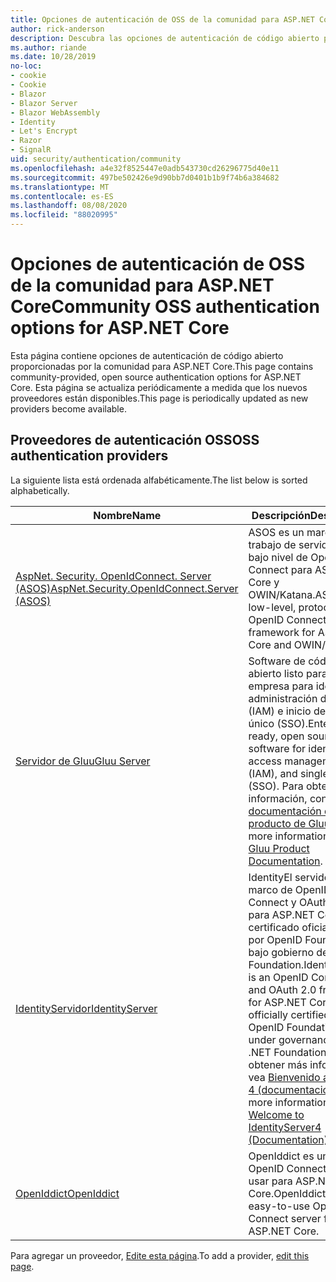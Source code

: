 ```yaml
---
title: Opciones de autenticación de OSS de la comunidad para ASP.NET Core
author: rick-anderson
description: Descubra las opciones de autenticación de código abierto para ASP.NET Core.
ms.author: riande
ms.date: 10/28/2019
no-loc:
- cookie
- Cookie
- Blazor
- Blazor Server
- Blazor WebAssembly
- Identity
- Let's Encrypt
- Razor
- SignalR
uid: security/authentication/community
ms.openlocfilehash: a4e32f8525447e0adb543730cd26296775d40e11
ms.sourcegitcommit: 497be502426e9d90bb7d0401b1b9f74b6a384682
ms.translationtype: MT
ms.contentlocale: es-ES
ms.lasthandoff: 08/08/2020
ms.locfileid: "88020995"
---
```

# <a name="community-oss-authentication-options-for-aspnet-core"></a><span data-ttu-id="2c16b-103">Opciones de autenticación de OSS de la comunidad para ASP.NET Core</span><span class="sxs-lookup"><span data-stu-id="2c16b-103">Community OSS authentication options for ASP.NET Core</span></span>

<span data-ttu-id="2c16b-104">Esta página contiene opciones de autenticación de código abierto proporcionadas por la comunidad para ASP.NET Core.</span><span class="sxs-lookup"><span data-stu-id="2c16b-104">This page contains community-provided, open source authentication options for ASP.NET Core.</span></span> <span data-ttu-id="2c16b-105">Esta página se actualiza periódicamente a medida que los nuevos proveedores están disponibles.</span><span class="sxs-lookup"><span data-stu-id="2c16b-105">This page is periodically updated as new providers become available.</span></span>

## <a name="oss-authentication-providers"></a><span data-ttu-id="2c16b-106">Proveedores de autenticación OSS</span><span class="sxs-lookup"><span data-stu-id="2c16b-106">OSS authentication providers</span></span>

<span data-ttu-id="2c16b-107">La siguiente lista está ordenada alfabéticamente.</span><span class="sxs-lookup"><span data-stu-id="2c16b-107">The list below is sorted alphabetically.</span></span>

| <span data-ttu-id="2c16b-108">Nombre</span><span class="sxs-lookup"><span data-stu-id="2c16b-108">Name</span></span> | <span data-ttu-id="2c16b-109">Descripción</span><span class="sxs-lookup"><span data-stu-id="2c16b-109">Description</span></span> |
| ---- | ----------- |
| [<span data-ttu-id="2c16b-110">AspNet. Security. OpenIdConnect. Server (ASOS)</span><span class="sxs-lookup"><span data-stu-id="2c16b-110">AspNet.Security.OpenIdConnect.Server (ASOS)</span></span>](https://github.com/aspnet-contrib/AspNet.Security.OpenIdConnect.Server) | <span data-ttu-id="2c16b-111">ASOS es un marco de trabajo de servidor de bajo nivel de OpenID Connect para ASP.NET Core y OWIN/Katana.</span><span class="sxs-lookup"><span data-stu-id="2c16b-111">ASOS is a low-level, protocol-first OpenID Connect server framework for ASP.NET Core and OWIN/Katana.</span></span> |
| [<span data-ttu-id="2c16b-112">Servidor de Gluu</span><span class="sxs-lookup"><span data-stu-id="2c16b-112">Gluu Server</span></span>](https://gluu.org/) | <span data-ttu-id="2c16b-113">Software de código abierto listo para la empresa para identidad, administración de acceso (IAM) e inicio de sesión único (SSO).</span><span class="sxs-lookup"><span data-stu-id="2c16b-113">Enterprise ready, open source software for identity, access management (IAM), and single sign-on (SSO).</span></span> <span data-ttu-id="2c16b-114">Para obtener más información, consulte la [documentación del producto de Gluu](https://gluu.org/docs/).</span><span class="sxs-lookup"><span data-stu-id="2c16b-114">For more information, see the [Gluu Product Documentation](https://gluu.org/docs/).</span></span> |
| [<span data-ttu-id="2c16b-115">IdentityServidor</span><span class="sxs-lookup"><span data-stu-id="2c16b-115">IdentityServer</span></span>](https://identityserver.io/) | <span data-ttu-id="2c16b-116">IdentityEl servidor es un marco de OpenID Connect y OAuth 2,0 para ASP.NET Core, certificado oficialmente por OpenID Foundation y bajo gobierno de .NET Foundation.</span><span class="sxs-lookup"><span data-stu-id="2c16b-116">IdentityServer is an OpenID Connect and OAuth 2.0 framework for ASP.NET Core, officially certified by the OpenID Foundation and under governance of the .NET Foundation.</span></span> <span data-ttu-id="2c16b-117">Para obtener más información, vea [Bienvenido a Identity 4 (documentación)](https://identityserver4.readthedocs.io/en/latest/).</span><span class="sxs-lookup"><span data-stu-id="2c16b-117">For more information, see [Welcome to IdentityServer4 (Documentation)](https://identityserver4.readthedocs.io/en/latest/).</span></span> |
| [<span data-ttu-id="2c16b-118">OpenIddict</span><span class="sxs-lookup"><span data-stu-id="2c16b-118">OpenIddict</span></span>](https://github.com/openiddict/openiddict-core) | <span data-ttu-id="2c16b-119">OpenIddict es un servidor OpenID Connect fácil de usar para ASP.NET Core.</span><span class="sxs-lookup"><span data-stu-id="2c16b-119">OpenIddict is an easy-to-use OpenID Connect server for ASP.NET Core.</span></span> |

<span data-ttu-id="2c16b-120">Para agregar un proveedor, [Edite esta página](https://github.com/login?return_to=https%3A%2F%2Fgithub.com%2Faspnet%2FDocs%2Fedit%2Fmaster%2Faspnetcore%2Fsecurity%2Fauthentication%2Fcommunity.md).</span><span class="sxs-lookup"><span data-stu-id="2c16b-120">To add a provider, [edit this page](https://github.com/login?return_to=https%3A%2F%2Fgithub.com%2Faspnet%2FDocs%2Fedit%2Fmaster%2Faspnetcore%2Fsecurity%2Fauthentication%2Fcommunity.md).</span></span>
